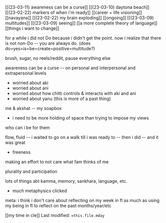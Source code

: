 [[(23-03-11) awareness can be a curse]]
[[(23-03-10) daytona beach]]
[[(23-02-22) markers of when i'm ready]]
[[career + life visioning]]
[[navayana]]
[[(23-02-22) my brain exploding]]
[[ongoing]]
[[(23-03-09) multitudes]]
[[(23-03-09) seeing]]
[[a more complete theory of language]]
[[things i want to change]]

for a while i did not Do because i didn't get the point. now i realize that there is not non-Do -- you are always do. (does do=yes=is=be=create=positive=multitude?)

brush, sugar, no reels/reddit, pause everything else

awareness can be a curse -- on personal and interpersonal and extrapersonal levels
- worried about aki
- worried about ani
- worried about how chitti controls & interacts with aki and ani
- worried about yanu (this is more of a past thing)

me & akshat -- my soapbox
- i need to be more holding of space than trying to impose my views

who can i be for them

flow, fluid -- i waited to go on a walk till i was ready to -- then i did -- and it was great
- freeness

making an effort to not care what fam thinks of me

plurality and participation

lots of things abt kamma, memory, sankhara, language, etc.
- much metaphysics clicked

meta: i think i don't care about reflecting on my week in fl as much as using my being in fl to reflect on the past months/year/etc





[[my time in cle]]
Last modified: `=this.file.mday`